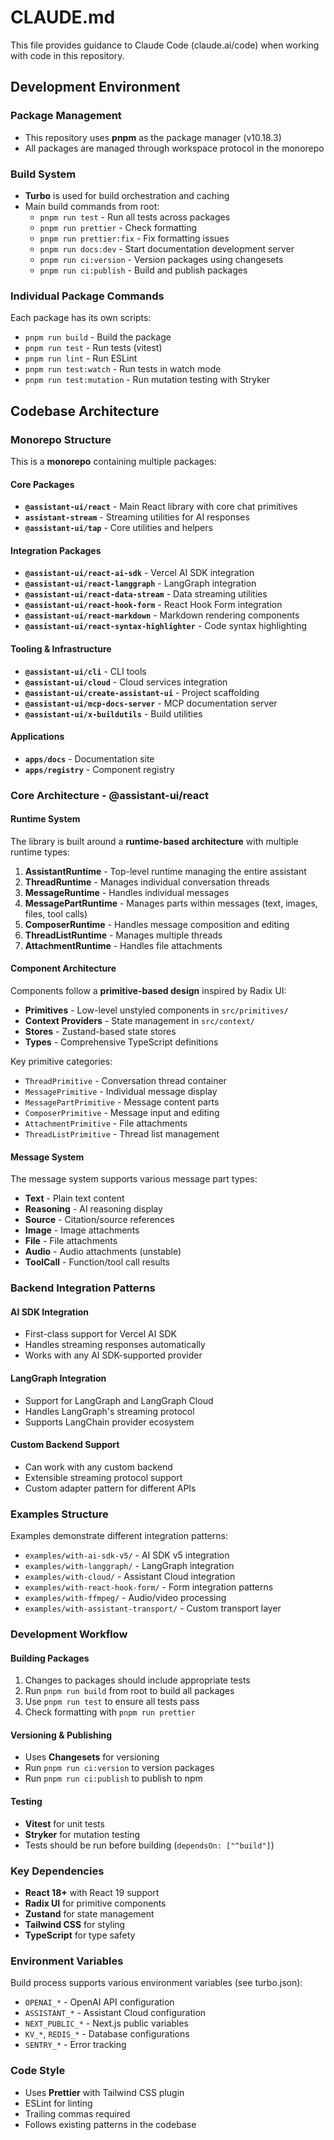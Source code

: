 # CLAUDE.md

This file provides guidance to Claude Code (claude.ai/code) when working with code in this repository.

## Development Environment

### Package Management
- This repository uses **pnpm** as the package manager (v10.18.3)
- All packages are managed through workspace protocol in the monorepo

### Build System
- **Turbo** is used for build orchestration and caching
- Main build commands from root:
  - `pnpm run test` - Run all tests across packages
  - `pnpm run prettier` - Check formatting
  - `pnpm run prettier:fix` - Fix formatting issues
  - `pnpm run docs:dev` - Start documentation development server
  - `pnpm run ci:version` - Version packages using changesets
  - `pnpm run ci:publish` - Build and publish packages

### Individual Package Commands
Each package has its own scripts:
- `pnpm run build` - Build the package
- `pnpm run test` - Run tests (vitest)
- `pnpm run lint` - Run ESLint
- `pnpm run test:watch` - Run tests in watch mode
- `pnpm run test:mutation` - Run mutation testing with Stryker

## Codebase Architecture

### Monorepo Structure
This is a **monorepo** containing multiple packages:

#### Core Packages
- **`@assistant-ui/react`** - Main React library with core chat primitives
- **`assistant-stream`** - Streaming utilities for AI responses
- **`@assistant-ui/tap`** - Core utilities and helpers

#### Integration Packages
- **`@assistant-ui/react-ai-sdk`** - Vercel AI SDK integration
- **`@assistant-ui/react-langgraph`** - LangGraph integration
- **`@assistant-ui/react-data-stream`** - Data streaming utilities
- **`@assistant-ui/react-hook-form`** - React Hook Form integration
- **`@assistant-ui/react-markdown`** - Markdown rendering components
- **`@assistant-ui/react-syntax-highlighter`** - Code syntax highlighting

#### Tooling & Infrastructure
- **`@assistant-ui/cli`** - CLI tools
- **`@assistant-ui/cloud`** - Cloud services integration
- **`@assistant-ui/create-assistant-ui`** - Project scaffolding
- **`@assistant-ui/mcp-docs-server`** - MCP documentation server
- **`@assistant-ui/x-buildutils`** - Build utilities

#### Applications
- **`apps/docs`** - Documentation site
- **`apps/registry`** - Component registry

### Core Architecture - @assistant-ui/react

#### Runtime System
The library is built around a **runtime-based architecture** with multiple runtime types:

1. **AssistantRuntime** - Top-level runtime managing the entire assistant
2. **ThreadRuntime** - Manages individual conversation threads
3. **MessageRuntime** - Handles individual messages
4. **MessagePartRuntime** - Manages parts within messages (text, images, files, tool calls)
5. **ComposerRuntime** - Handles message composition and editing
6. **ThreadListRuntime** - Manages multiple threads
7. **AttachmentRuntime** - Handles file attachments

#### Component Architecture
Components follow a **primitive-based design** inspired by Radix UI:

- **Primitives** - Low-level unstyled components in `src/primitives/`
- **Context Providers** - State management in `src/context/`
- **Stores** - Zustand-based state stores
- **Types** - Comprehensive TypeScript definitions

Key primitive categories:
- `ThreadPrimitive` - Conversation thread container
- `MessagePrimitive` - Individual message display
- `MessagePartPrimitive` - Message content parts
- `ComposerPrimitive` - Message input and editing
- `AttachmentPrimitive` - File attachments
- `ThreadListPrimitive` - Thread list management

#### Message System
The message system supports various message part types:
- **Text** - Plain text content
- **Reasoning** - AI reasoning display
- **Source** - Citation/source references
- **Image** - Image attachments
- **File** - File attachments
- **Audio** - Audio attachments (unstable)
- **ToolCall** - Function/tool call results

### Backend Integration Patterns

#### AI SDK Integration
- First-class support for Vercel AI SDK
- Handles streaming responses automatically
- Works with any AI SDK-supported provider

#### LangGraph Integration
- Support for LangGraph and LangGraph Cloud
- Handles LangGraph's streaming protocol
- Supports LangChain provider ecosystem

#### Custom Backend Support
- Can work with any custom backend
- Extensible streaming protocol support
- Custom adapter pattern for different APIs

### Examples Structure
Examples demonstrate different integration patterns:
- `examples/with-ai-sdk-v5/` - AI SDK v5 integration
- `examples/with-langgraph/` - LangGraph integration
- `examples/with-cloud/` - Assistant Cloud integration
- `examples/with-react-hook-form/` - Form integration patterns
- `examples/with-ffmpeg/` - Audio/video processing
- `examples/with-assistant-transport/` - Custom transport layer

### Development Workflow

#### Building Packages
1. Changes to packages should include appropriate tests
2. Run `pnpm run build` from root to build all packages
3. Use `pnpm run test` to ensure all tests pass
4. Check formatting with `pnpm run prettier`

#### Versioning & Publishing
- Uses **Changesets** for versioning
- Run `pnpm run ci:version` to version packages
- Run `pnpm run ci:publish` to publish to npm

#### Testing
- **Vitest** for unit tests
- **Stryker** for mutation testing
- Tests should be run before building (`dependsOn: ["^build"]`)

### Key Dependencies
- **React 18+** with React 19 support
- **Radix UI** for primitive components
- **Zustand** for state management
- **Tailwind CSS** for styling
- **TypeScript** for type safety

### Environment Variables
Build process supports various environment variables (see turbo.json):
- `OPENAI_*` - OpenAI API configuration
- `ASSISTANT_*` - Assistant Cloud configuration
- `NEXT_PUBLIC_*` - Next.js public variables
- `KV_*`, `REDIS_*` - Database configurations
- `SENTRY_*` - Error tracking

### Code Style
- Uses **Prettier** with Tailwind CSS plugin
- ESLint for linting
- Trailing commas required
- Follows existing patterns in the codebase

